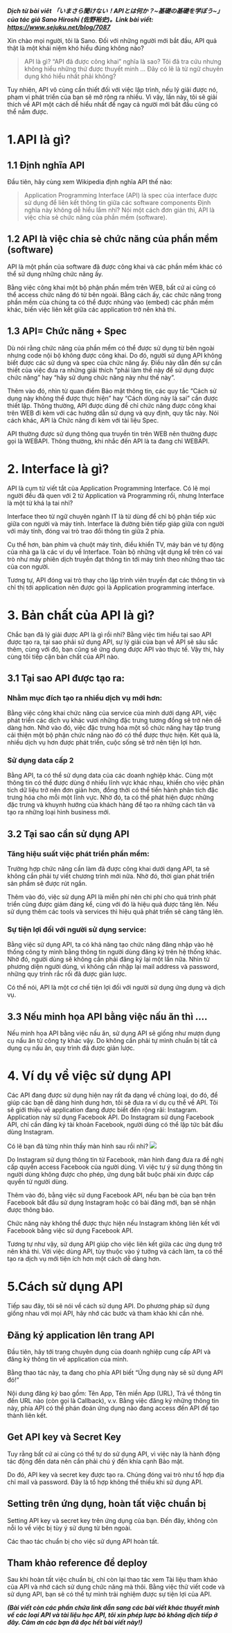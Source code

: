 ***Dịch từ bài viêt 「いまさら聞けない！APIとは何か？~基礎の基礎を学ぼう~」của tác giả Sano Hiroshi (佐野裕史)。Link bài viết: https://www.sejuku.net/blog/7087***

Xin chào mọi người, tôi là Sano. Đối với những người mới bắt đầu, API quả thật là một khái niệm khó hiểu đúng không nào?

> API là gì?
> “API đã được công khai” nghĩa là sao? 
> Tôi đã tra cứu nhưng không hiểu những thứ được thuyết minh ...
Đây có lẽ là từ ngữ chuyên dụng khó hiểu nhất phải không?

Tuy nhiên, API vô cùng cần thiết đối với việc lập trình, nếu lý giải được nó, phạm vi phát triển của bạn sẽ mở rộng ra nhiều. Vì vậy, lần này, tôi sẽ giải thích về API một cách dễ hiểu nhất để ngay cả người mới bắt đầu cũng có thể nắm được.

# 1.API là gì?
## 1.1 Định nghĩa API
Đầu tiên, hãy cùng xem Wikipedia định nghĩa API thế nào:
> Application Programming Interface (API) là spec của interface được sử dụng để liên kết thông tin giữa các software components
Định nghĩa này không dễ hiểu lắm nhỉ? Nói một cách đơn giản thì, API là việc chia sẻ chức năng của phần mềm (software).
## 1.2 API là việc chia sẻ chức năng của phần mềm (software)
API là một phần của software đã được công khai và các phần mềm khác có thể sử dụng những chức năng ấy. 

Bằng việc công khai một bộ phận phần mềm trên WEB, bất cứ ai cũng có thể access chức năng đó từ bên ngoài. Bằng cách ấy, các chức năng trong phần mềm của chúng ta có thể được nhúng vào (embed) các phần mềm khác, biến việc liên kết giữa các application trở nên khả thi.
## 1.3 API= Chức năng + Spec
Dù nói rằng chức năng của phần mềm có thể được sử dụng từ bên ngoài nhưng code nội bộ không được công khai. Do đó, người sử dụng API không biết được các sử dụng và spec của chức năng ấy. Điều này dẫn đến sự cần thiết của việc đưa ra những giải thích “phải làm thế này để sử dụng được chức năng” hay “hãy sử dụng chức năng này như thế này”.

Thêm vào đó, nhìn từ quan điểm Bảo mật thông tin, các quy tắc “Cách sử dụng này không thể được thực hiện” hay “Cách dùng này là sai” cần được thiết lập. Thông thường, API được dùng để chỉ chức năng được công khai trên WEB đi kèm với các hướng dẫn sử dụng và quy định, quy tắc này. Nói cách khác, API là Chức năng đi kèm với tài liệu Spec.

API thường được sử dụng thông qua truyền tin trên WEB nên thường được gọi là WEBAPI. Thông thường, khi nhắc đến API là ta đang chỉ WEBAPI.
# 2. Interface là gì?
API là cụm từ viết tắt của Application Programming Interface. Có lẽ mọi người đều đã quen với 2 từ Application và Programming rồi, nhưng Interface là một từ khá lạ tai nhỉ?

Interface theo từ ngữ chuyên ngành IT là từ dùng để chỉ bộ phận tiếp xúc giữa con người và máy tính. Interface là đường biên tiếp giáp giữa con người với máy tính, đóng vai trò trao đổi thông tin giữa 2 phía.

Cụ thể hơn, bàn phím và chuột máy tính, điều khiển TV, máy bán vé tự động của nhà ga là các ví dụ về Interface. Toàn bộ những vật dụng kể trên có vai trò như máy phiên dịch truyền đạt thông tin tới máy tính theo những thao tác của con người.

Tương tự, API đóng vai trò thay cho lập trình viên truyền đạt các thông tin và chỉ thị tới application nên được gọi là Application programming interface.
# 3. Bản chất của API là gì?
Chắc bạn đã lý giải được API là gì rồi nhỉ? Bằng việc tìm hiểu tại sao API được tạo ra, tại sao phải sử dụng API, sự lý giải của bạn về API sẽ sâu sắc thêm, cùng với đó, bạn cũng sẽ ứng dụng được API vào thực tế. Vậy thì, hãy cùng tôi tiếp cận bản chất của API nào.
## 3.1 Tại sao API được tạo ra:
###  Nhằm mục đích tạo ra nhiều dịch vụ mới hơn:
Bằng việc công khai chức năng của service của mình dưới dạng API, việc phát triển các dịch vụ khác vươi những đặc trưng tương đồng sẽ trở nên dễ dàng hơn. Nhờ vào đó, việc đặc trưng hóa một số chức năng hay tập trung cải thiện một bộ phận chức năng nào đó có thể được thực hiện. Kêt quả là, nhiều dịch vụ hơn được phát triển, cuộc sống sẽ trở nên tiện lợi hơn.
### Sử dụng data cấp 2
Bằng API, ta có thể sử dụng data của các doanh nghiệp khác. Cùng một thông tin có thể được dùng ở nhiều lĩnh vực khác nhau, khiến cho việc phân tích dữ liệu trở nên đơn giản hơn, đồng thời có thể tiến hành phân tích đặc trưng hóa cho mỗi một lĩnh vực. Nhờ đó, ta có thể phát hiện được những đặc trưng và khuynh hướng của khách hàng để tạo ra những cách tân và tạo ra những loại hình business mới.
## 3.2 Tại sao cần sử dụng API
###  Tăng hiệu suất việc phát triển phần mềm:
Trường hợp chức năng cần làm đã được công khai dưới dạng API, ta sẽ không cần phải tự viết chương trình mới nữa. Nhờ đó, thời gian phát triển sản phẩm sẽ được rút ngắn.

Thêm vào đó, việc sử dụng API là miễn phí nên chi phí cho quá trình phát triển cũng được giảm đáng kể, cùng với đó là hiệu quả được tăng lên. Nếu sử dụng thêm các tools và services thì hiệu quả phát triển sẽ càng tăng lên.
###  Sự tiện lợi đối với người sử dụng service:
Bằng việc sử dụng API, ta có khả năng tạo chức năng đăng nhập vào hệ thống công ty mình bằng thông tin người dùng đăng ký trên hệ thống khác. Nhờ đó, người dùng sẽ không cần phải đăng ký lại một lần nữa. Nhìn từ phương diện người dùng, vì không cần nhập lại mail address và password, những quy trình rắc rối đã được giản lược.

Có thể nói, API là một cơ chế tiện lợi đối với người sử dụng ứng dụng và dịch vụ.
## 3.3 Nếu minh họa API bằng việc nấu ăn thì ....
Nếu minh họa API bằng việc nấu ăn, sử dụng API sẽ giống như mượn dụng cụ nấu ăn từ công ty khác vậy. Do không cần phải tự mình chuẩn bị tất cả dụng cụ nấu ăn, quy trình đã được giản lược.

# 4. Ví dụ về việc sử dụng API
Các API đang được sử dụng hiện nay rất đa dạng về chủng loại, do đó, để giúp các bạn dễ dàng hình dung hơn, tôi sẽ đưa ra ví dụ cụ thể về API. Tôi sẽ giới thiệu về application đang được biết đến rộng rãi: Instagram. Application này sử dụng Facebook API. Do Instagram sử dụng Facebook API, chỉ cần đăng ký tài khoản Facebook, người dùng có thể lập tức bắt đầu dùng Instagram.

Có lẽ bạn đã từng nhìn thấy màn hình sau rồi nhỉ?
![](https://images.viblo.asia/93cf94c5-b0cf-4abd-a5d4-74e1e8f0d2e7.png)

Do Instagram sử dụng thông tin từ Facebook, màn hình đang đưa ra đề nghị cấp quyền access Facebook của người dùng. Vì việc tự ý sử dụng thông tin người dùng không được cho phép, ứng dụng bắt buộc phải xin được cấp quyền từ người dùng.

Thêm vào đó, bằng việc sử dụng Facebook API, nếu bạn bè của bạn trên Facebook bắt đầu sử dụng Instagram hoặc có bài đăng mới, bạn sẽ nhận được thông báo.

Chức năng này không thể được thực hiện nếu Instagram không liên kết với Facebook bằng việc sử dụng Facebook API.

Tương tự như vậy, sử dụng API giúp cho việc liên kết giữa các ứng dụng trở nên khả thi. Với việc dùng API, tùy thuộc vào ý tưởng và cách làm, ta có thể tạo ra dịch vụ mới tiện ích hơn một cách dễ dàng hơn.

# 5.Cách sử dụng API
Tiếp sau đây, tôi sẽ nói về cách sử dụng API. Do phương pháp sử dụng giống nhau với mọi API, hãy nhớ các bước và tham khảo khi cần nhé.

## Đăng ký application lên trang API
Đầu tiên, hãy tới trang chuyên dụng của doanh nghiệp cung cấp API và đăng ký thông tin về application của mình.

Bằng thao tác này, ta đang cho phía API biết “Ứng dụng này sẽ sử dụng API đó!”

Nội dung đăng ký bao gồm: Tên App, Tên miền App (URL), Trả về thông tin đến URL nào (còn gọi là Callback), v.v. Bằng việc đăng ký những thông tin này, phía API có thể phán đoán ứng dụng nào đang access đến API để tạo thành liên kết.
## Get API key và Secret Key
Tuy rằng bất cứ ai cũng có thể tự do sử dụng API, vì việc này là hành động tác động đến data nên cần phải chú ý đến khía cạnh Bảo mật.

Do đó, API key và secret key được tạo ra. Chúng đóng vai trò như tổ hợp địa chỉ mail và password. Đây là tổ hợp không thể thiếu khi sử dụng API.

## Setting trên ứng dụng, hoàn tất việc chuẩn bị
Setting API key và secret key trên ứng dụng của bạn. Đến đây, không còn nỗi lo về việc bị tùy ý sử dụng từ bên ngoài.

Các thao tác chuẩn bị cho việc sử dụng API hoàn tất.

## Tham khảo reference để deploy
Sau khi hoàn tất việc chuẩn bị, chỉ còn lại thao tác xem Tài liệu tham khảo của API và nhớ cách sử dụng chức năng mà thôi. Bằng việc thử viết code và sử dụng API, bạn sẽ có thể tự mình trải nghiệm được sự tiện lợi của API.

***(Bài viết còn các phần chứa link dẫn sang các bài viết khác thuyết minh về các loại API và tài liệu học API, tôi xin phép lược bỏ không dịch tiếp ở đây. Cảm ơn các bạn đã đọc hết bài viết này!)***